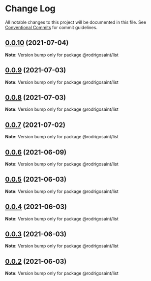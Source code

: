 # Change Log

All notable changes to this project will be documented in this file.
See [Conventional Commits](https://conventionalcommits.org) for commit guidelines.

## [0.0.10](https://github.com/RodrigoSaint/sharpening/compare/v0.0.9...v0.0.10) (2021-07-04)

**Note:** Version bump only for package @rodrigosaint/list





## [0.0.9](https://github.com/RodrigoSaint/sharpening/compare/v0.0.8...v0.0.9) (2021-07-03)

**Note:** Version bump only for package @rodrigosaint/list





## [0.0.8](https://github.com/RodrigoSaint/sharpening/compare/v0.0.7...v0.0.8) (2021-07-03)

**Note:** Version bump only for package @rodrigosaint/list





## [0.0.7](https://github.com/RodrigoSaint/sharpening/compare/v0.0.6...v0.0.7) (2021-07-02)

**Note:** Version bump only for package @rodrigosaint/list





## [0.0.6](https://github.com/RodrigoSaint/sharpening/compare/v0.0.5...v0.0.6) (2021-06-09)

**Note:** Version bump only for package @rodrigosaint/list





## [0.0.5](https://github.com/RodrigoSaint/sharpening/compare/v0.0.4...v0.0.5) (2021-06-03)

**Note:** Version bump only for package @rodrigosaint/list





## [0.0.4](https://github.com/RodrigoSaint/sharpening/compare/v0.0.3...v0.0.4) (2021-06-03)

**Note:** Version bump only for package @rodrigosaint/list





## [0.0.3](https://github.com/RodrigoSaint/sharpening/compare/v0.0.2...v0.0.3) (2021-06-03)

**Note:** Version bump only for package @rodrigosaint/list





## [0.0.2](https://github.com/RodrigoSaint/sharpening/compare/v0.0.1...v0.0.2) (2021-06-03)

**Note:** Version bump only for package @rodrigosaint/list
